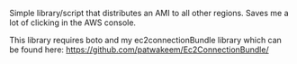 Simple library/script that distributes an AMI to all other regions. Saves me a lot of clicking in the AWS console.

This library requires boto and my ec2connectionBundle library which can be found here: https://github.com/patwakeem/Ec2ConnectionBundle/

